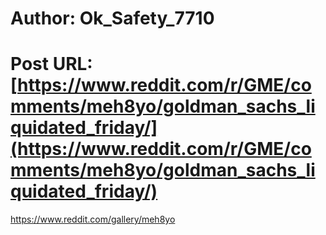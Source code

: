 # Author: Ok_Safety_7710
# Post URL: [https://www.reddit.com/r/GME/comments/meh8yo/goldman_sachs_liquidated_friday/](https://www.reddit.com/r/GME/comments/meh8yo/goldman_sachs_liquidated_friday/)


https://www.reddit.com/gallery/meh8yo